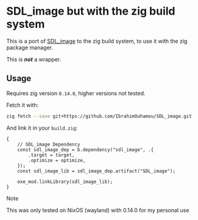 # SDL_image but with the zig build system

This is a port of [SDL_image](https://github.com/libsdl-org/SDL_image) to the zig build system, to use it with the zig package manager.

This is ***not*** a wrapper.

## Usage

Requires zig version `0.14.0`, higher versions not tested.

Fetch it with:
```bash
zig fetch --save git+https://github.com/IbrahimOuhamou/SDL_image.git
```

And link it in your `build.zig`:
```zig
{
    // SDL_image Dependency
    const sdl_image_dep = b.dependency("sdl_image", .{
        .target = target,
        .optimize = optimize,
    });
    const sdl_image_lib = sdl_image_dep.artifact("SDL_image");

    exe_mod.linkLibrary(sdl_image_lib);
}
```

> [!NOTE]
> This was only tested on NixOS (wayland) with 0.14.0 for my personal use

